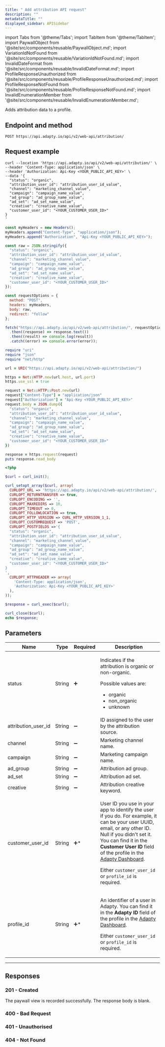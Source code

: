 ```yaml
---
title: " Add attribution API request"
description: ""
metadataTitle: ""
displayed_sidebar: APISidebar
---
```


import Tabs from '@theme/Tabs'; 
import TabItem from '@theme/TabItem'; 
import PaywallObject from '@site/src/components/reusable/PaywallObject.md';
import VariationIdNotFound from '@site/src/components/reusable/VariationIdNotFound.md';
import InvalidDateFormat from '@site/src/components/reusable/InvalidDateFormat.md';
import ProfileResponseUnauthorized from '@site/src/components/reusable/ProfileResponseUnauthorized.md';
import ProfileResponseNotFound from '@site/src/components/reusable/ProfileResponseNotFound.md';
import InvalidEnumerationMember from '@site/src/components/reusable/InvalidEnumerationMember.md';

Adds attribution data to a profile.

## Endpoint and method

```text
POST https://api.adapty.io/api/v2/web-api/attribution/
```

## Request example

<Tabs> <TabItem value="shell" label="cURL" default>

```shell
curl --location 'https://api.adapty.io/api/v2/web-api/attribution/' \
--header 'Content-Type: application/json' \
--header 'Authorization: Api-Key <YOUR_PUBLIC_API_KEY>' \
--data '{
  "status": "organic",
  "attribution_user_id": "attribution_user_id_value",
  "channel": "marketing_channel_value",
  "campaign": "campaign_name_value",
  "ad_group": "ad_group_name_value",
  "ad_set": "ad_set_name_value",
  "creative": "creative_name_value",
  "customer_user_id": "<YOUR_CUSTOMER_USER_ID>"
}
'
```

</TabItem> 
<TabItem value="javascript" label="Javascript" default>  

```javascript
const myHeaders = new Headers();
myHeaders.append("Content-Type", "application/json");
myHeaders.append("Authorization", "Api-Key <YOUR_PUBLIC_API_KEY>");

const raw = JSON.stringify({
  "status": "organic",
  "attribution_user_id": "attribution_user_id_value",
  "channel": "marketing_channel_value",
  "campaign": "campaign_name_value",
  "ad_group": "ad_group_name_value",
  "ad_set": "ad_set_name_value",
  "creative": "creative_name_value",
  "customer_user_id": "<YOUR_CUSTOMER_USER_ID>"
});

const requestOptions = {
  method: "POST",
  headers: myHeaders,
  body: raw,
  redirect: "follow"
};

fetch("https://api.adapty.io/api/v2/web-api/attribution/", requestOptions)
  .then((response) => response.text())
  .then((result) => console.log(result))
  .catch((error) => console.error(error));
```

</TabItem> 
<TabItem value="ruby" label="Ruby" default>  

```ruby
require "uri"
require "json"
require "net/http"

url = URI("https://api.adapty.io/api/v2/web-api/attribution/")

https = Net::HTTP.new(url.host, url.port)
https.use_ssl = true

request = Net::HTTP::Post.new(url)
request["Content-Type"] = "application/json"
request["Authorization"] = "Api-Key <YOUR_PUBLIC_API_KEY>"
request.body = JSON.dump({
  "status": "organic",
  "attribution_user_id": "attribution_user_id_value",
  "channel": "marketing_channel_value",
  "campaign": "campaign_name_value",
  "ad_group": "ad_group_name_value",
  "ad_set": "ad_set_name_value",
  "creative": "creative_name_value",
  "customer_user_id": "<YOUR_CUSTOMER_USER_ID>"
})

response = https.request(request)
puts response.read_body
```

</TabItem> 
<TabItem value="php" label="PHP" default>  

```php
<?php

$curl = curl_init();

curl_setopt_array($curl, array(
  CURLOPT_URL => 'https://api.adapty.io/api/v2/web-api/attribution/',
  CURLOPT_RETURNTRANSFER => true,
  CURLOPT_ENCODING => '',
  CURLOPT_MAXREDIRS => 10,
  CURLOPT_TIMEOUT => 0,
  CURLOPT_FOLLOWLOCATION => true,
  CURLOPT_HTTP_VERSION => CURL_HTTP_VERSION_1_1,
  CURLOPT_CUSTOMREQUEST => 'POST',
  CURLOPT_POSTFIELDS =>'{
  "status": "organic",
  "attribution_user_id": "attribution_user_id_value",
  "channel": "marketing_channel_value",
  "campaign": "campaign_name_value",
  "ad_group": "ad_group_name_value",
  "ad_set": "ad_set_name_value",
  "creative": "creative_name_value",
  "customer_user_id": "<YOUR_CUSTOMER_USER_ID>"
}
',
  CURLOPT_HTTPHEADER => array(
    'Content-Type: application/json',
    'Authorization: Api-Key <YOUR_PUBLIC_API_KEY>'
  ),
));

$response = curl_exec($curl);

curl_close($curl);
echo $response;
```

</TabItem> 
</Tabs>

## Parameters

| Name                | Type   | Required           | Description                                                  |
| ------------------- | ------ | ------------------ | ------------------------------------------------------------ |
| status              | String | :heavy_plus_sign:  | <p>Indicates if the attribution is organic or non-organic.</p><p>Possible values are:</p><ul><li> organic</li><li> non_organic</li><li> unknown</li></ul> |
| attribution_user_id | String | :heavy_minus_sign: | ID assigned to the user by the attribution source.           |
| channel             | String | :heavy_minus_sign: | Marketing channel name.                                      |
| campaign            | String | :heavy_minus_sign: | Marketing campaign name.                                     |
| ad_group            | String | :heavy_minus_sign: | Attribution ad group.                                        |
| ad_set              | String | :heavy_minus_sign: | Attribution ad set.                                          |
| creative            | String | :heavy_minus_sign: | Attribution creative keyword.                                |
| customer_user_id    | String | :heavy_plus_sign:* | <p>User ID you use in your app to identify the user if you do. For example, it can be your user UUID, email, or any other ID. Null if you didn't set it. You can find it in the **Customer User ID** field of the profile in the [Adapty Dashboard](https://app.adapty.io/profiles/users).</p><p>Either `customer_user_id` or `profile_id` is required.</p> |
| profile_id          | String | :heavy_plus_sign:* | <p>An identifier of a user in Adapty.  You can find it in the **Adapty ID** field of the profile in the [Adapty Dashboard](https://app.adapty.io/profiles/users).</p><p>Either `customer_user_id` or `profile_id` is required.</p> |

---

## Responses

### 201 - Created

The paywall view is recorded successfully. The response body is blank.

### 400 - Bad Request

<InvalidEnumerationMember />

### 401 - Unauthorised

<ProfileResponseUnauthorized />

### 404 - Not Found

<ProfileResponseNotFound />
